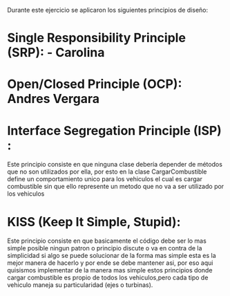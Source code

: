 

Durante este ejercicio se aplicaron los siguientes principios de diseño:

# Single Responsibility Principle (SRP): - Carolina
# Open/Closed Principle (OCP):  Andres Vergara
# Interface Segregation Principle (ISP) :

Este principio consiste en que ninguna clase debería depender de métodos que no son utilizados por ella, por esto en la clase CargarCombustible define un comportamiento unico para los vehiculos el cual es cargar combustible sin que ello represente un metodo que no va a ser utilizado por los vehiculos


# KISS (Keep It Simple, Stupid):

Este principio consiste en que basicamente el código debe ser lo mas simple posible ningun patron o principio discute o va en contra de la simplicidad si algo se puede solucionar de la forma mas simple esta es la mejor manera de hacerlo y por ende se debe mantener asi, por eso aqui quisismos implementar de la manera mas simple estos principios donde cargar combustible es propio de todos los vehiculos,pero cada tipo de vehiculo maneja su particularidad (ejes o turbinas).
